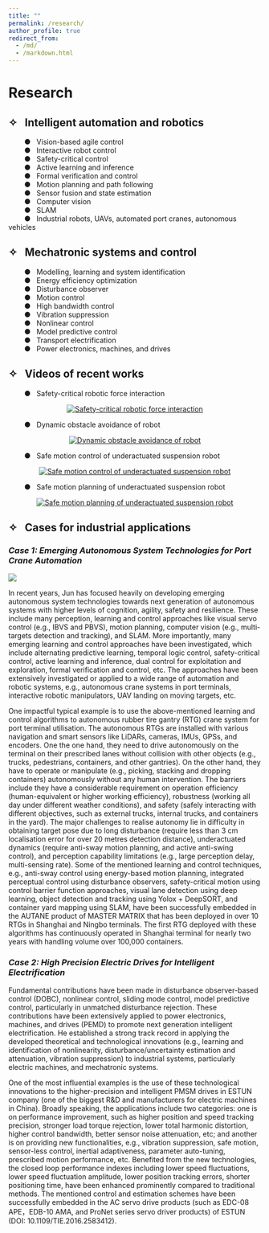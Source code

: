 ```yaml
---
title: ""
permalink: /research/
author_profile: true
redirect_from: 
  - /md/
  - /markdown.html
---
```


# Research

## ✧ &nbsp;&nbsp;Intelligent automation and robotics
  &nbsp;&nbsp;&nbsp;&nbsp;&nbsp;&nbsp;&nbsp;&nbsp;● &nbsp;&nbsp;Vision-based agile control<br>
  &nbsp;&nbsp;&nbsp;&nbsp;&nbsp;&nbsp;&nbsp;&nbsp;● &nbsp;&nbsp;Interactive robot control <br>
  &nbsp;&nbsp;&nbsp;&nbsp;&nbsp;&nbsp;&nbsp;&nbsp;● &nbsp;&nbsp;Safety-critical control<br>
  &nbsp;&nbsp;&nbsp;&nbsp;&nbsp;&nbsp;&nbsp;&nbsp;● &nbsp;&nbsp;Active learning and inference<br>
  &nbsp;&nbsp;&nbsp;&nbsp;&nbsp;&nbsp;&nbsp;&nbsp;● &nbsp;&nbsp;Formal verification and control<br>
  &nbsp;&nbsp;&nbsp;&nbsp;&nbsp;&nbsp;&nbsp;&nbsp;● &nbsp;&nbsp;Motion planning and path following<br>
  &nbsp;&nbsp;&nbsp;&nbsp;&nbsp;&nbsp;&nbsp;&nbsp;● &nbsp;&nbsp;Sensor fusion and state estimation<br>
  &nbsp;&nbsp;&nbsp;&nbsp;&nbsp;&nbsp;&nbsp;&nbsp;● &nbsp;&nbsp;Computer vision<br>
  &nbsp;&nbsp;&nbsp;&nbsp;&nbsp;&nbsp;&nbsp;&nbsp;● &nbsp;&nbsp;SLAM<br>
  &nbsp;&nbsp;&nbsp;&nbsp;&nbsp;&nbsp;&nbsp;&nbsp;● &nbsp;&nbsp;Industrial robots, UAVs, automated port cranes, autonomous vehicles<br>

## ✧	&nbsp;&nbsp;Mechatronic systems and control
  &nbsp;&nbsp;&nbsp;&nbsp;&nbsp;&nbsp;&nbsp;&nbsp;● &nbsp;&nbsp;Modelling, learning and system identification<br>
  &nbsp;&nbsp;&nbsp;&nbsp;&nbsp;&nbsp;&nbsp;&nbsp;● &nbsp;&nbsp;Energy efficiency optimization<br>
  &nbsp;&nbsp;&nbsp;&nbsp;&nbsp;&nbsp;&nbsp;&nbsp;● &nbsp;&nbsp;Disturbance observer<br>
  &nbsp;&nbsp;&nbsp;&nbsp;&nbsp;&nbsp;&nbsp;&nbsp;● &nbsp;&nbsp;Motion control<br>
  &nbsp;&nbsp;&nbsp;&nbsp;&nbsp;&nbsp;&nbsp;&nbsp;● &nbsp;&nbsp;High bandwidth control<br>
  &nbsp;&nbsp;&nbsp;&nbsp;&nbsp;&nbsp;&nbsp;&nbsp;● &nbsp;&nbsp;Vibration suppression<br>
  &nbsp;&nbsp;&nbsp;&nbsp;&nbsp;&nbsp;&nbsp;&nbsp;● &nbsp;&nbsp;Nonlinear control<br>
  &nbsp;&nbsp;&nbsp;&nbsp;&nbsp;&nbsp;&nbsp;&nbsp;● &nbsp;&nbsp;Model predictive control<br>
  &nbsp;&nbsp;&nbsp;&nbsp;&nbsp;&nbsp;&nbsp;&nbsp;● &nbsp;&nbsp;Transport electrification<br>
  &nbsp;&nbsp;&nbsp;&nbsp;&nbsp;&nbsp;&nbsp;&nbsp;● &nbsp;&nbsp;Power electronics, machines, and drives<br>

## ✧  &nbsp;&nbsp;Videos of recent works
<!--  &nbsp;&nbsp;&nbsp;&nbsp;&nbsp;&nbsp;&nbsp;&nbsp;● &nbsp;&nbsp;RAID-AgiVS: A Bio-Inspired RPC Framework for Agile Visual Servo <br>-->

<!--[![RAID-AgiVS: A Bio-Inspired RPC Framework for Agile Visual Servo](https://img.youtube.com/vi/ZgJ_cuIstP8/0.jpg)](https://youtu.be/ZgJ_cuIstP8)-->

  &nbsp;&nbsp;&nbsp;&nbsp;&nbsp;&nbsp;&nbsp;&nbsp;● &nbsp;&nbsp;Safety-critical robotic force interaction <br>

<p align="center">
  <a href="https://youtu.be/qzvGprNp2vU">
    <img src="https://img.youtube.com/vi/qzvGprNp2vU/0.jpg" alt="Safety-critical robotic force interaction">
  </a>
</p>

  &nbsp;&nbsp;&nbsp;&nbsp;&nbsp;&nbsp;&nbsp;&nbsp;● &nbsp;&nbsp;Dynamic obstacle avoidance of robot <br>

<p align="center">
  <a href="https://youtu.be/-FhZMYd8RfA">
    <img src="https://img.youtube.com/vi/-FhZMYd8RfA/0.jpg" alt="Dynamic obstacle avoidance of robot">
  </a>
</p>

  &nbsp;&nbsp;&nbsp;&nbsp;&nbsp;&nbsp;&nbsp;&nbsp;● &nbsp;&nbsp;Safe motion control of underactuated suspension robot <br>

<p align="center">
  <a href="https://www.youtube.com/watch?v=rwwKk4ljFWI">
    <img src="https://img.youtube.com/vi/rwwKk4ljFWI/0.jpg" alt="Safe motion control of underactuated suspension robot">
  </a>
</p>

  &nbsp;&nbsp;&nbsp;&nbsp;&nbsp;&nbsp;&nbsp;&nbsp;● &nbsp;&nbsp;Safe motion planning of underactuated suspension robot <br>

<p align="center">
  <a href="https://www.youtube.com/watch?v=8Fh2PYZnidg">
    <img src="https://img.youtube.com/vi/8Fh2PYZnidg/0.jpg" alt="Safe motion planning of underactuated suspension robot">
  </a>
</p>


## ✧	&nbsp;&nbsp;Cases for industrial applications
###  *Case 1: Emerging Autonomous System Technologies for Port Crane Automation*


[![](https://img.youtube.com/vi/zftOlgDQsJI/0.jpg)](https://www.youtube.com/watch?v=zftOlgDQsJI)

In recent years, Jun has focused heavily on developing emerging autonomous system technologies towards next generation of autonomous systems with higher levels of cognition, agility, safety and resilience. These include many perception, learning and control approaches like visual servo control (e.g., IBVS and PBVS), motion planning, computer vision (e.g., multi-targets detection and tracking), and SLAM. More importantly, many emerging learning and control approaches have been investigated, which include alternating predictive learning, temporal logic control, safety-critical control, active learning and inference, dual control for exploitation and exploration, formal verification and control, etc. The approaches have been extensively investigated or applied to a wide range of automation and robotic systems, e.g., autonomous crane systems in port terminals, interactive robotic manipulators, UAV landing on moving targets, etc. 

One impactful typical example is to use the above-mentioned learning and control algorithms to autonomous rubber tire gantry (RTG) crane system for port terminal utilisation. The autonomous RTGs are installed with various navigation and smart sensors like LiDARs, cameras, IMUs, GPSs, and encoders. One the one hand, they need to drive autonomously on the terminal on their prescribed lanes without collision with other objects (e.g., trucks, pedestrians, containers, and other gantries). On the other hand, they have to operate or manipulate (e.g., picking, stacking and dropping containers) autonomously without any human intervention. The barriers include they have a considerable requirement on operation efficiency (human-equivalent or higher working efficiency), robustness (working all day under different weather conditions), and safety (safely interacting with different objectives, such as external trucks, internal trucks, and containers in the yard). The major challenges to realise autonomy lie in difficulty in obtaining target pose due to long disturbance (require less than 3 cm localisation error for over 20 metres detection distance), underactuated dynamics (require anti-sway motion planning, and active anti-swing control), and perception capability limitations (e.g., large perception delay, multi-sensing rate). Some of the mentioned learning and control techniques, e.g., anti-sway control using energy-based motion planning, integrated perceptual control using disturbance observers, safety-critical motion using control barrier function approaches, visual lane detection using deep learning, object detection and tracking using Yolox + DeepSORT, and container yard mapping using SLAM, have been successfully embedded in the AUTANE product of MASTER MATRIX that has been deployed in over 10 RTGs in Shanghai and Ningbo terminals. The first RTG deployed with these algorithms has continuously operated in Shanghai terminal for nearly two years with handling volume over 100,000 containers.

###  *Case 2: High Precision Electric Drives for Intelligent Electrification*
Fundamental contributions have been made in disturbance observer-based control (DOBC), nonlinear control, sliding mode control, model predictive control, particularly in unmatched disturbance rejection. These contributions have been extensively applied to power electronics, machines, and drives (PEMD) to promote next generation intelligent electrification. He established a strong track record in applying the developed theoretical and technological innovations (e.g., learning and identification of nonlinearity, disturbance/uncertainty estimation and attenuation, vibration suppression) to industrial systems, particularly electric machines, and mechatronic systems. 

One of the most influential examples is the use of these technological innovations to the higher-precision and intelligent PMSM drives in ESTUN company (one of the biggest R&D and manufacturers for electric machines in China). Broadly speaking, the applications include two categories: one is on performance improvement, such as higher position and speed tracking precision, stronger load torque rejection, lower total harmonic distortion, higher control bandwidth, better sensor noise attenuation, etc; and another is on providing new functionalities, e.g., vibration suppression, safe motion, sensor-less control, inertial adaptiveness, parameter auto-tuning, prescribed motion performance, etc. Benefited from the new technologies, the closed loop performance indexes including lower speed fluctuations, lower speed fluctuation amplitude, lower position tracking errors, shorter positioning time, have been enhanced prominently compared to traditional methods. The mentioned control and estimation schemes have been successfully embedded in the AC servo drive products (such as EDC-08 APE，EDB-10 AMA, and ProNet series servo driver products) of ESTUN (DOI: 10.1109/TIE.2016.2583412).






